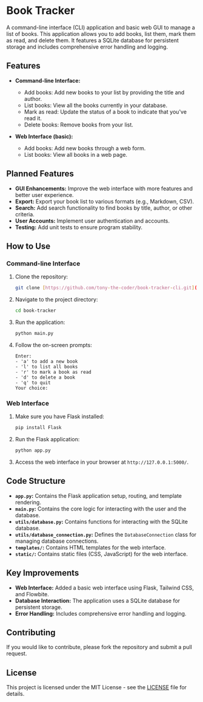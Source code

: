# Book Tracker

A command-line interface (CLI) application and basic web GUI to manage a list of books. This application allows you to add books, list them, mark them as read, and delete them. It features a SQLite database for persistent storage and includes comprehensive error handling and logging.

## Features

*   **Command-line Interface:**
    *   Add books: Add new books to your list by providing the title and author.
    *   List books: View all the books currently in your database.
    *   Mark as read: Update the status of a book to indicate that you've read it.
    *   Delete books: Remove books from your list.

*   **Web Interface (basic):**
    *   Add books: Add new books through a web form.
    *   List books: View all books in a web page.

## Planned Features

*   **GUI Enhancements:** Improve the web interface with more features and better user experience.
*   **Export:** Export your book list to various formats (e.g., Markdown, CSV).
*   **Search:** Add search functionality to find books by title, author, or other criteria.
*   **User Accounts:** Implement user authentication and accounts.
*   **Testing:** Add unit tests to ensure program stability.

## How to Use

### Command-line Interface

1.  Clone the repository:

    ```bash
    git clone [https://github.com/tony-the-coder/book-tracker-cli.git](https://github.com/tony-the-coder/book-tracker-cli.git)
    ```

2.  Navigate to the project directory:

    ```bash
    cd book-tracker
    ```

3.  Run the application:

    ```bash
    python main.py
    ```

4.  Follow the on-screen prompts:

    ```
    Enter:
    - 'a' to add a new book
    - 'l' to list all books
    - 'r' to mark a book as read
    - 'd' to delete a book
    - 'q' to quit
    Your choice: 
    ```

### Web Interface

1.  Make sure you have Flask installed:

    ```bash
    pip install Flask
    ```

2.  Run the Flask application:

    ```bash
    python app.py
    ```

3.  Access the web interface in your browser at `http://127.0.0.1:5000/`.

## Code Structure

*   **`app.py`:** Contains the Flask application setup, routing, and template rendering.
*   **`main.py`:** Contains the core logic for interacting with the user and the database.
*   **`utils/database.py`:** Contains functions for interacting with the SQLite database.
*   **`utils/database_connection.py`:** Defines the `DatabaseConnection` class for managing database connections.
*   **`templates/`:** Contains HTML templates for the web interface.
*   **`static/`:** Contains static files (CSS, JavaScript) for the web interface.

## Key Improvements

*   **Web Interface:** Added a basic web interface using Flask, Tailwind CSS, and Flowbite.
*   **Database Interaction:** The application uses a SQLite database for persistent storage.
*   **Error Handling:** Includes comprehensive error handling and logging.

## Contributing

If you would like to contribute, please fork the repository and submit a pull request.

## License

This project is licensed under the MIT License - see the [LICENSE](LICENSE) file for details.